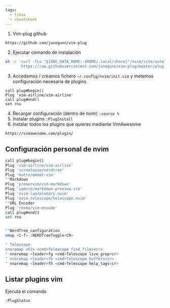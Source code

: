 ```yaml
---
tags:
  - linux
  - cheatsheet
---
```

1. Vim-plug github
```http
https://github.com/junegunn/vim-plug
```
2. Ejecutar comando de instalación
```bash
sh -c 'curl -fLo "${XDG_DATA_HOME:-$HOME/.local/share}"/nvim/site/autoload/plug.vim --create-dirs \
       https://raw.githubusercontent.com/junegunn/vim-plug/master/plug.vim'
```
3. Accedemos / creamos fichero `~/.config/nvim/init.vim` y metemos configuración necesaria de plugins
```
call plug#begin()
Plug 'vim-airline/vim-airline'
call plug#end()
set rnu
```
4. Recargar configuración (dentro de nvim)
`:source %`
5. Instalar plugins
`:PlugInstall`
6. Instalar todos los plugins que quieras mediante VimAwesome
```HTTP
https://vimawesome.com/plugin/
```

## Configuración personal de nvim

```sh
call plug#begin()
Plug 'vim-airline/vim-airline'
Plug 'scrooloose/nerdtree'
Plug 'mattn/emmet-vim'
""Markdown
Plug 'preservim/vim-markdown'
Plug 'iamcco/markdown-preview.vim'
Plug 'nvim-lua/plenary.nvim'
Plug 'nvim-telescope/telescope.nvim'
""URL Encoder
Plug 'roxma/vim-encode'
call plug#end()
set rnu


""NerdTree_configuration
nmap <C-f> :NERDTreeToggle<CR>

" Telescope
nnoremap <F2> <cmd>Telescope find_files<cr>
" nnoremap <leader>fg <cmd>Telescope live_grep<cr>
" nnoremap <leader>fb <cmd>Telescope buffers<cr>
" nnoremap <leader>fh <cmd>Telescope help_tags<cr>
```
## Listar plugins vim

Ejecuta el comando
```
:PlugStatus
```

